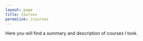 ```yaml
---
layout: page
title: Courses
permalink: /courses
---
```



Here you will find a summary and description of courses I took.
